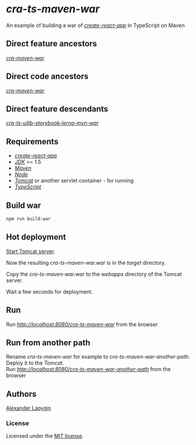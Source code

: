 # *cra-ts-maven-war*

An example of building a war of [*create-react-app*](https://github.com/facebook/create-react-app) in TypeScript on Maven

## Direct feature ancestors

[*cra-maven-war*](https://github.com/softspider/cra-maven-war)

## Direct code ancestors

[*cra-maven-war*](https://github.com/softspider/cra-maven-war)


## Direct feature descendants

[*cra-ts-uilib-storybook-lerna-mvn-war*](https://github.com/softspider/cra-ts-uilib-storybook-lerna-mvn-war)


## Requirements

* [*create-react-app*](https://facebook.github.io/create-react-app/)
* [*JDK*](https://java.com/ru/download/) >= 1.5
* [*Maven*](https://maven.apache.org/)
* [*Node*](https://nodejs.org/en/download/package-manager/)
* [*Tomcat*](http://tomcat.apache.org/) or another servlet container - for running
* [*TypeScript*](https://www.typescriptlang.org/)


## Build war

```sh
npm run build:war
```

## Hot deployment

[Start Tomcat server](https://www.webucator.com/how-to/how-start-stop-apache-tomcat-from-the-command-line-windows.cfm).
  
Now the resulting *cra-ts-maven-war.war* is in the *target* directory.
  
Copy the *cra-ts-maven-war.war* to the *webapps* directory of the Tomcat server.

Wait a few seconds for deployment.

## Run

Run [*http://localhost:8080/cra-ts-maven-war*](http://localhost:8080/cra-ts-maven-war) from the browser

## Run from another path

Rename *cra-ts-maven-war* for example to *cra-ts-maven-war-another-path*.  
Deploy it to the *Tomcat*.  
Run [*http://localhost:8080/cra-ts-maven-war-another-path*](http://localhost:8080/cra-ts-maven-war-another-path) from the
browser


## Authors

[Alexander Lapygin](https://github.com/AlexanderLapygin)

### License

Licensed under the [MIT license](./LICENSE).
